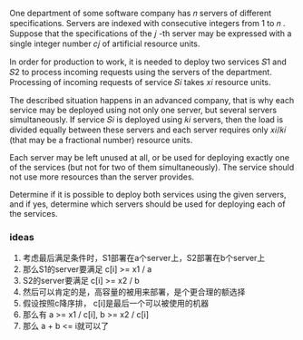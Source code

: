 One department of some software company has 𝑛
servers of different specifications. Servers are indexed with consecutive integers from 1
to 𝑛
. Suppose that the specifications of the 𝑗
-th server may be expressed with a single integer number 𝑐𝑗
of artificial resource units.

In order for production to work, it is needed to deploy two services 𝑆1
and 𝑆2
to process incoming requests using the servers of the department. Processing of incoming requests of service 𝑆𝑖
takes 𝑥𝑖
resource units.

The described situation happens in an advanced company, that is why each service may be deployed using not only one
server, but several servers simultaneously. If service 𝑆𝑖
is deployed using 𝑘𝑖
servers, then the load is divided equally between these servers and each server requires only 𝑥𝑖/𝑘𝑖
(that may be a fractional number) resource units.

Each server may be left unused at all, or be used for deploying exactly one of the services (but not for two of them
simultaneously). The service should not use more resources than the server provides.

Determine if it is possible to deploy both services using the given servers, and if yes, determine which servers should
be used for deploying each of the services.

### ideas

1. 考虑最后满足条件时，S1部署在a个server上，S2部署在b个server上
2. 那么S1的server要满足 c[i] >= x1 / a
3. S2的server要满足 c[i] >= x2 / b
4. 然后可以肯定的是，高容量的被用来部署，是个更合理的额选择
5. 假设按照c降序排， c[i]是最后一个可以被使用的机器
6. 那么有 a >= x1 / c[i], b >= x2 / c[i]
7. 那么 a + b <= i就可以了